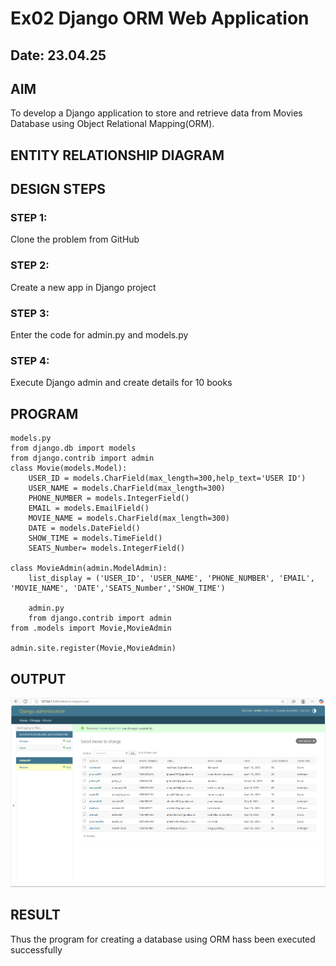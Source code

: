 # Ex02 Django ORM Web Application
## Date: 23.04.25

## AIM
To develop a Django application to store and retrieve data from Movies Database using Object Relational Mapping(ORM).

## ENTITY RELATIONSHIP DIAGRAM



## DESIGN STEPS

### STEP 1:
Clone the problem from GitHub

### STEP 2:
Create a new app in Django project

### STEP 3:
Enter the code for admin.py and models.py

### STEP 4:
Execute Django admin and create details for 10 books

## PROGRAM
```
models.py
from django.db import models
from django.contrib import admin
class Movie(models.Model):
    USER_ID = models.CharField(max_length=300,help_text='USER ID')
    USER_NAME = models.CharField(max_length=300)
    PHONE_NUMBER = models.IntegerField()
    EMAIL = models.EmailField()
    MOVIE_NAME = models.CharField(max_length=300)
    DATE = models.DateField()
    SHOW_TIME = models.TimeField()
    SEATS_Number= models.IntegerField()

class MovieAdmin(admin.ModelAdmin):
    list_display = ('USER_ID', 'USER_NAME', 'PHONE_NUMBER', 'EMAIL', 'MOVIE_NAME', 'DATE','SEATS_Number','SHOW_TIME')

    admin.py
    from django.contrib import admin
from .models import Movie,MovieAdmin

admin.site.register(Movie,MovieAdmin)

```


## OUTPUT
![alt text](<Screenshot 2025-04-23 105543.png>)



## RESULT
Thus the program for creating a database using ORM hass been executed successfully
